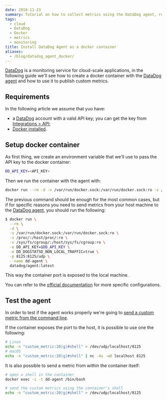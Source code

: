 ```yaml
---
date: 2018-11-23
summary: Tutorial on how to collect metrics using the DataDog agent, running locally in a docker container
tags:
  - cloud
  - DataDog
  - Docker
  - metrics
  - monitoring
title: Install DataDog Agent as a docker container
aliases:
  - /blog/datadog_agent_docker/
---
```


[DataDog](https://www.datadoghq.com/) is a monitoring service for cloud-scale applications, in the following guide we'll see how to create a docker container with the [DataDog agent](https://docs.datadoghq.com/agent/?tab=agentv6) and how to use it to publish custom metrics.

<!--more-->

## Requirements

In the following article we assume that yuo have:

* a [DataDog](https://www.datadoghq.com/) account with a valid API key; you can get the key from [Integrations > API](https://app.datadoghq.com/account/settings#api);
* [Docker installed](https://docs.docker.com/install/).

## Setup docker container

As first thing, we create an environment variable that we'll use to pass the API key to the docker container:

```bash
DD_API_KEY=<API_KEY>
```

Then we run the container with the agent with:

```bash
docker run --rm -d -v /var/run/docker.sock:/var/run/docker.sock:ro -v /proc/:/host/proc/:ro -v /sys/fs/cgroup/:/host/sys/fs/cgroup:ro -e DD_API_KEY=$DD_API_KEY --name dd-agent datadog/agent:latest
```

The previous command should be enough for the most common cases, but if for specific reasons you need to send metrics from your host machine to the [DataDog agent](https://docs.datadoghq.com/agent/?tab=agentv6), you should run the following:

```bash
$ docker run \
  --rm \
  -d \
  -v /var/run/docker.sock:/var/run/docker.sock:ro \
  -v /proc/:/host/proc/:ro \
  -v /sys/fs/cgroup/:/host/sys/fs/cgroup:ro \
  -e DD_API_KEY=$DD_API_KEY \
  -e DD_DOGSTATSD_NON_LOCAL_TRAFFIC=true \
  -p 8125:8125/udp \
  --name dd-agent \
  datadog/agent:latest
```

This way the container port is exposed to the local machine.

You can refer to the [official documentation](https://docs.datadoghq.com/agent/basic_agent_usage/docker/) for more specific configurations.

## Test the agent

In order to test if the agent works properly we're going to [send a custom metric from the command line](https://help.datadoghq.com/hc/en-us/articles/206441345-Send-metrics-and-events-using-dogstatsd-and-the-shell).

If the container exposes the port to the host, it is possible to use one the following:

```bash
# Linux
echo -n "custom_metric:20|g|#shell" > /dev/udp/localhost/8125
# macOS
echo -n "custom_metric:20|g|#shell" | nc -4u -w0 localhost 8125
```

It is also possible to send a metric from within the container itself:

```bash
# open a shell in the container
docker exec -i -t dd-agent /bin/bash

# send the custom metrics using the container's shell
echo -n "custom_metric:20|g|#shell" > /dev/udp/localhost/8125
```
